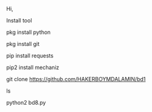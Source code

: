 Hi, 

Install tool 

pkg install python 


pkg install git 

pip install requests 

pip2 install mechaniz

git clone https://github.com/HAKERBOYMDALAMIN/bd1

ls

python2 bd8.py


